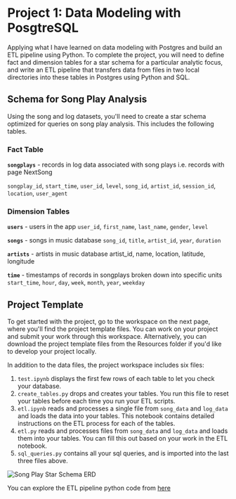 # Project 1: Data Modeling with PosgtreSQL 
Applying what I have learned on data modeling with Postgres and build an ETL pipeline using Python. To complete the project, you will need to define fact and dimension tables for a star schema for a particular analytic focus, and write an ETL pipeline that transfers data from files in two local directories into these tables in Postgres using Python and SQL.

## Schema for Song Play Analysis
Using the song and log datasets, you'll need to create a star schema optimized for queries on song play analysis. This includes the following tables.

### Fact Table
**`songplays`** - records in log data associated with song plays i.e. records with page NextSong 

`songplay_id`, `start_time`, `user_id`, `level`, `song_id`, `artist_id`, `session_id`, `location`, `user_agent`

### Dimension Tables
**`users`** - users in the app
`user_id`, `first_name`, `last_name`, `gender`, `level`

**`songs`** - songs in music database
`song_id`, `title`, `artist_id`, `year`, `duration`

**`artists`** - artists in music database
artist_id, name, location, latitude, longitude

**`time`** - timestamps of records in songplays broken down into specific units
`start_time`, `hour`, `day`, `week`, `month`, `year`, `weekday`

## Project Template
To get started with the project, go to the workspace on the next page, where you'll find the project template files. You can work on your project and submit your work through this workspace. Alternatively, you can download the project template files from the Resources folder if you'd like to develop your project locally.

In addition to the data files, the project workspace includes six files:

1. `test.ipynb` displays the first few rows of each table to let you check your database.
2. `create_tables.py` drops and creates your tables. You run this file to reset your tables before each time you run your ETL scripts.
3. `etl.ipynb` reads and processes a single file from `song_data` and `log_data` and loads the data into your tables. This notebook contains detailed instructions on the ETL process for each of the tables.
4. `etl.py` reads and processes files from `song_data` and `log_data` and loads them into your tables. You can fill this out based on your work in the ETL notebook.
5. `sql_queries.py` contains all your sql queries, and is imported into the last three files above.

![Song Play Star Schema ERD]()

You can explore the ETL pipeline python code from [here](https://github.com/yossef-elmahdy/sparkify-data-modelling-projects/blob/main/project1-data-modeling-with-postgres/erd.png)
